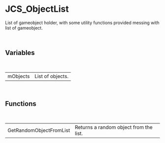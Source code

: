 <!--
   - $File: JCS_ObjectList.html $
   - $Date: 2018-10-01 20:10:49 $
   - $Revision: $
   - $Creator: Jen-Chieh Shen $
   - $Notice: See LICENSE.txt for modification and distribution information
   -                   Copyright © 2018 by Shen, Jen-Chieh $
-->


<div id="content-header">
  <h1>JCS_ObjectList</h1>
</div>

<p>
  List of gameobject holder, with some utility functions provided
  messing with list of gameobject.
</p>


<br/>
<h2>Variables</h2>
<br/>

<table>
  <tr>
    <td>mObjects</td>
    <td>List of objects.</td>
  </tr>
</table>


<br/>
<h2>Functions</h2>
<br/>

<table>
  <tr>
    <td>GetRandomObjectFromList</td>
    <td>Returns a random object from the list.</td>
  </tr>
</table>
